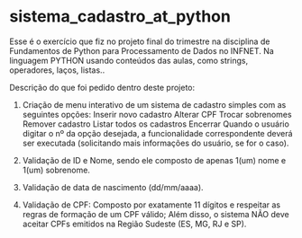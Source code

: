 # sistema_cadastro_at_python

Esse é o exercício que fiz no projeto final do trimestre na disciplina de Fundamentos de Python para Processamento de Dados no INFNET. 
Na linguagem PYTHON usando conteúdos das aulas, como strings, operadores, laços, listas..

Descrição do que foi pedido dentro deste projeto:

1) Criação de menu interativo de um sistema de cadastro simples com as seguintes opções:
      Inserir novo cadastro
      Alterar CPF
      Trocar sobrenomes
      Remover cadastro
      Listar todos os cadastros
      Encerrar
Quando o usuário digitar o nº da opção desejada, a funcionalidade correspondente deverá ser executada (solicitando mais informações do usuário, se for o caso).

2) Validação de ID e Nome, sendo ele  composto de apenas 1(um) nome e 1(um) sobrenome.

3) Validação de data de nascimento (dd/mm/aaaa).

4) Validação de CPF:
     Composto por exatamente 11 dígitos e respeitar as regras de formação de um CPF válido;
     Além disso, o sistema NÃO deve aceitar CPFs emitidos na Região Sudeste (ES, MG, RJ e SP).
     
 
 
      
 
